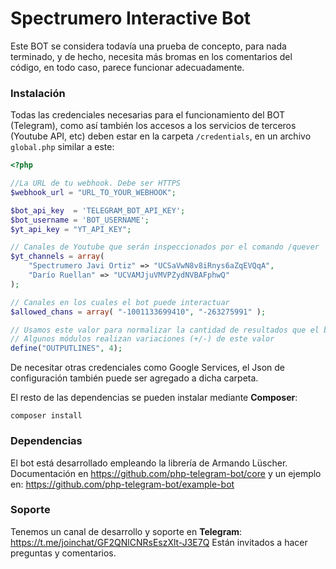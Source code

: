 # Spectrumero Interactive Bot

Este BOT se considera todavía una prueba de concepto, para nada terminado, y de hecho, necesita más bromas en los comentarios del código, en todo caso, parece funcionar adecuadamente.

### Instalación

Todas las credenciales necesarias para el funcionamiento del BOT (Telegram), como así también los accesos a los servicios de terceros (Youtube API, etc) deben estar en la carpeta `/credentials`, en un archivo `global.php` similar a este:


```php
<?php

//La URL de tu webhook. Debe ser HTTPS
$webhook_url = "URL_TO_YOUR_WEBHOOK";

$bot_api_key  = 'TELEGRAM_BOT_API_KEY';
$bot_username = 'BOT_USERNAME';
$yt_api_key = "YT_API_KEY";

// Canales de Youtube que serán inspeccionados por el comando /quever
$yt_channels = array(
	"Spectrumero Javi Ortiz" => "UCSaVwN8v8iRnys6aZqEVQqA",
	"Darío Ruellan" => "UCVAMJjuVMVPZydNVBAFphwQ"
);

// Canales en los cuales el bot puede interactuar
$allowed_chans = array( "-1001133699410", "-263275991" );

// Usamos este valor para normalizar la cantidad de resultados que el bot emite por query.
// Algunos módulos realizan variaciones (+/-) de este valor
define("OUTPUTLINES", 4);

```

De necesitar otras credenciales como Google Services, el Json de configuración también puede ser agregado a dicha carpeta.

El resto de las dependencias se pueden instalar mediante **Composer**:

```
composer install
```

### Dependencias

El bot está desarrollado empleando la librería de Armando Lüscher. Documentación en https://github.com/php-telegram-bot/core y un ejemplo en: https://github.com/php-telegram-bot/example-bot

### Soporte

Tenemos un canal de desarrollo y soporte en **Telegram**: https://t.me/joinchat/GF2QNlCNRsEszXlt-J3E7Q Están invitados a hacer preguntas y comentarios.
